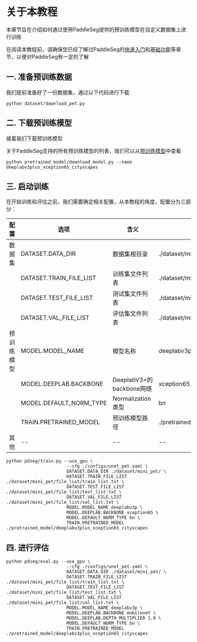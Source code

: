 # 关于本教程

本章节旨在介绍如何通过使用PaddleSeg提供的预训练模型在自定义数据集上进行训练

在阅读本教程前，请确保您已经了解过PaddleSeg的[快速入门]()和[基础功能]()等章节，以便对PaddleSeg有一定的了解

## 一. 准备预训练数据

我们提前准备好了一份数据集，通过以下代码进行下载

```shell
python dataset/download_pet.py
```

## 二. 下载预训练模型

接着我们下载预训练模型

关于PaddleSeg支持的所有预训练模型的列表，我们可以从[预训练模型]()中查看

```shell
python pretrained_model/download_model.py --name deeplabv3plus_xception65_cityscapes
```

## 三. 启动训练

在开始训练和评估之前，我们需要确定相关配置，从本教程的角度，配置分为三部分：


|配置|选项|含义|值|
|-|-|-|-|
|数据集|DATASET.DATA_DIR|数据集根目录|./dataset/mini_pet/|
||DATASET.TRAIN_FILE_LIST|训练集文件列表|./dataset/mini_pet/file_list/train_list.txt|
||DATASET.TEST_FILE_LIST|测试集文件列表|./dataset/mini_pet/file_list/test_list.txt|
||DATASET.VAL_FILE_LIST|评估集文件列表|./dataset/mini_pet/file_list/val_list.txt|
|预训练模型|MODEL.MODEL_NAME|模型名称|deeplabv3p|
||MODEL.DEEPLAB.BACKBONE|DeeplabV3+的backbone网络|xception65|
||MODEL.DEFAULT_NORM_TYPE|Normalization类型|bn|
||TRAIN.PRETRAINED_MODEL|预训练模型路径|./pretrained_model/deeplabv3plus_xception65_cityscapes|
|其他|--|--|--|

```shell
python pdseg/train.py --use_gpu \
                       --cfg ./configs/unet_pet.yaml \
                       DATASET.DATA_DIR ./dataset/mini_pet/ \
                       DATASET.TRAIN_FILE_LIST ./dataset/mini_pet/file_list/train_list.txt \
                       DATASET.TEST_FILE_LIST ./dataset/mini_pet/file_list/test_list.txt \
                       DATASET.VAL_FILE_LIST ./dataset/mini_pet/file_list/val_list.txt \
                       MODEL.MODEL_NAME deeplabv3p \
                       MODEL.DEEPLAB.BACKBONE xception65 \
                       MODEL.DEFAULT_NORM_TYPE bn \
                       TRAIN.PRETRAINED_MODEL ./pretrained_model/deeplabv3plus_xception65_cityscapes 
```

## 四. 进行评估

```shell
python pdseg/eval.py --use_gpu \
                       --cfg ./configs/unet_pet.yaml \
                       DATASET.DATA_DIR ./dataset/mini_pet/ \
                       DATASET.TRAIN_FILE_LIST ./dataset/mini_pet/file_list/train_list.txt \
                       DATASET.TEST_FILE_LIST ./dataset/mini_pet/file_list/test_list.txt \
                       DATASET.VAL_FILE_LIST ./dataset/mini_pet/file_list/val_list.txt \
                       MODEL.MODEL_NAME deeplabv3p \
                       MODEL.DEEPLAB.BACKBONE mobilenet \
                       MODEL.DEEPLAB.DEPTH_MULTIPLIER 1.0 \
                       MODEL.DEFAULT_NORM_TYPE bn \
                       TRAIN.PRETRAINED_MODEL ./pretrained_model/deeplabv3plus_xception65_cityscapes 
```
